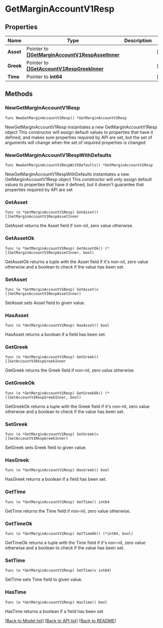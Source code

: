 # GetMarginAccountV1Resp

## Properties

Name | Type | Description | Notes
------------ | ------------- | ------------- | -------------
**Asset** | Pointer to [**[]GetMarginAccountV1RespAssetInner**](GetMarginAccountV1RespAssetInner.md) |  | [optional] 
**Greek** | Pointer to [**[]GetAccountV1RespGreekInner**](GetAccountV1RespGreekInner.md) |  | [optional] 
**Time** | Pointer to **int64** |  | [optional] 

## Methods

### NewGetMarginAccountV1Resp

`func NewGetMarginAccountV1Resp() *GetMarginAccountV1Resp`

NewGetMarginAccountV1Resp instantiates a new GetMarginAccountV1Resp object
This constructor will assign default values to properties that have it defined,
and makes sure properties required by API are set, but the set of arguments
will change when the set of required properties is changed

### NewGetMarginAccountV1RespWithDefaults

`func NewGetMarginAccountV1RespWithDefaults() *GetMarginAccountV1Resp`

NewGetMarginAccountV1RespWithDefaults instantiates a new GetMarginAccountV1Resp object
This constructor will only assign default values to properties that have it defined,
but it doesn't guarantee that properties required by API are set

### GetAsset

`func (o *GetMarginAccountV1Resp) GetAsset() []GetMarginAccountV1RespAssetInner`

GetAsset returns the Asset field if non-nil, zero value otherwise.

### GetAssetOk

`func (o *GetMarginAccountV1Resp) GetAssetOk() (*[]GetMarginAccountV1RespAssetInner, bool)`

GetAssetOk returns a tuple with the Asset field if it's non-nil, zero value otherwise
and a boolean to check if the value has been set.

### SetAsset

`func (o *GetMarginAccountV1Resp) SetAsset(v []GetMarginAccountV1RespAssetInner)`

SetAsset sets Asset field to given value.

### HasAsset

`func (o *GetMarginAccountV1Resp) HasAsset() bool`

HasAsset returns a boolean if a field has been set.

### GetGreek

`func (o *GetMarginAccountV1Resp) GetGreek() []GetAccountV1RespGreekInner`

GetGreek returns the Greek field if non-nil, zero value otherwise.

### GetGreekOk

`func (o *GetMarginAccountV1Resp) GetGreekOk() (*[]GetAccountV1RespGreekInner, bool)`

GetGreekOk returns a tuple with the Greek field if it's non-nil, zero value otherwise
and a boolean to check if the value has been set.

### SetGreek

`func (o *GetMarginAccountV1Resp) SetGreek(v []GetAccountV1RespGreekInner)`

SetGreek sets Greek field to given value.

### HasGreek

`func (o *GetMarginAccountV1Resp) HasGreek() bool`

HasGreek returns a boolean if a field has been set.

### GetTime

`func (o *GetMarginAccountV1Resp) GetTime() int64`

GetTime returns the Time field if non-nil, zero value otherwise.

### GetTimeOk

`func (o *GetMarginAccountV1Resp) GetTimeOk() (*int64, bool)`

GetTimeOk returns a tuple with the Time field if it's non-nil, zero value otherwise
and a boolean to check if the value has been set.

### SetTime

`func (o *GetMarginAccountV1Resp) SetTime(v int64)`

SetTime sets Time field to given value.

### HasTime

`func (o *GetMarginAccountV1Resp) HasTime() bool`

HasTime returns a boolean if a field has been set.


[[Back to Model list]](../README.md#documentation-for-models) [[Back to API list]](../README.md#documentation-for-api-endpoints) [[Back to README]](../README.md)


